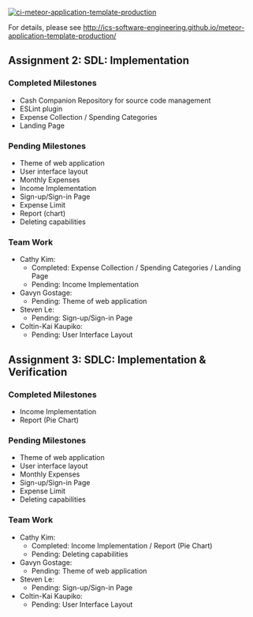 [![ci-meteor-application-template-production](https://github.com/ics-software-engineering/meteor-application-template-production/actions/workflows/ci.yml/badge.svg)](https://github.com/ics-software-engineering/meteor-application-template-production/actions/workflows/ci.yml)

For details, please see http://ics-software-engineering.github.io/meteor-application-template-production/

## Assignment 2: SDL: Implementation

### Completed Milestones
- Cash Companion Repository for source code management
- ESLint plugin
- Expense Collection / Spending Categories
- Landing Page

### Pending Milestones
- Theme of web application
- User interface layout
- Monthly Expenses
- Income Implementation
- Sign-up/Sign-in Page
- Expense Limit
- Report (chart)
- Deleting capabilities

### Team Work
- Cathy Kim:
  - Completed: Expense Collection / Spending Categories / Landing Page
  - Pending: Income Implementation
- Gavyn Gostage:
  - Pending: Theme of web application
- Steven Le:
  - Pending: Sign-up/Sign-in Page
- Coltin-Kai Kaupiko:
  - Pending: User Interface Layout

## Assignment 3: SDLC: Implementation & Verification

### Completed Milestones
- Income Implementation
- Report (Pie Chart)

### Pending Milestones
- Theme of web application
- User interface layout
- Monthly Expenses
- Sign-up/Sign-in Page
- Expense Limit
- Deleting capabilities


### Team Work
- Cathy Kim:
  - Completed: Income Implementation / Report (Pie Chart)
  - Pending: Deleting capabilities
- Gavyn Gostage:
  - Pending: Theme of web application
- Steven Le:
  - Pending: Sign-up/Sign-in Page
- Coltin-Kai Kaupiko:
  - Pending: User Interface Layout
